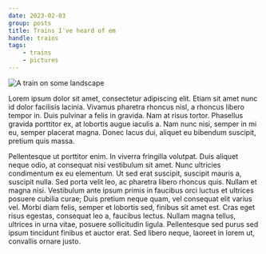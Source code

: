 ```yaml
---
date: 2023-02-03
group: posts
title: Trains I've heard of em
handle: trains
tags:
    - trains
    - pictures
---
```


![A train on some landscape](https://images.squarespace-cdn.com/content/v1/588bac14b8a79b68ecd587fd/1548380830317-YZ5YEMOM44Y04XTB3948/Tangula+Long+Shot.jpg?format=2500w)

Lorem ipsum dolor sit amet, consectetur adipiscing elit. Etiam sit amet nunc id dolor facilisis lacinia. Vivamus pharetra rhoncus nisl, a rhoncus libero tempor in. Duis pulvinar a felis in gravida. Nam at risus tortor. Phasellus gravida porttitor ex, at lobortis augue iaculis a. Nam nunc nisi, semper in mi eu, semper placerat magna. Donec lacus dui, aliquet eu bibendum suscipit, pretium quis massa.

Pellentesque ut porttitor enim. In viverra fringilla volutpat. Duis aliquet neque odio, at consequat nisi vestibulum sit amet. Nunc ultricies condimentum ex eu elementum. Ut sed erat suscipit, suscipit mauris a, suscipit nulla. Sed porta velit leo, ac pharetra libero rhoncus quis. Nullam et magna nisi. Vestibulum ante ipsum primis in faucibus orci luctus et ultrices posuere cubilia curae; Duis pretium neque quam, vel consequat elit varius vel. Morbi diam felis, semper et lobortis sed, finibus sit amet est. Cras eget risus egestas, consequat leo a, faucibus lectus. Nullam magna tellus, ultrices in urna vitae, posuere sollicitudin ligula. Pellentesque sed purus sed ipsum tincidunt finibus et auctor erat. Sed libero neque, laoreet in lorem ut, convallis ornare justo.